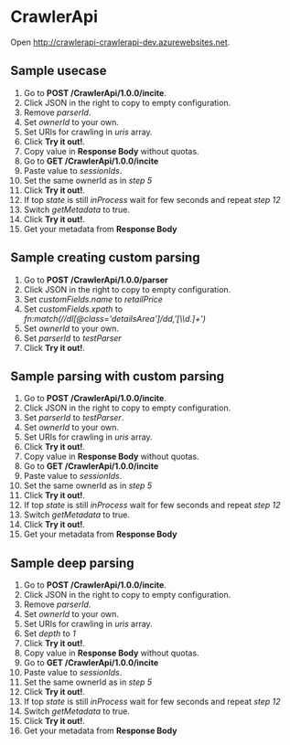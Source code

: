 # CrawlerApi

Open http://crawlerapi-crawlerapi-dev.azurewebsites.net.

## Sample usecase 
1. Go to **POST /CrawlerApi/1.0.0/incite**.
1. Click JSON in the right to copy to empty configuration.
1. Remove *parserId*.
1. Set *ownerId* to your own.
1. Set URIs for crawling in *uris* array.
1. Click **Try it out!**.
1. Copy value in **Response Body** without quotas.
1. Go to **GET /CrawlerApi/1.0.0/incite**
1. Paste value to *sessionIds*.
1. Set the same ownerId as in *step 5*
1. Click **Try it out!**.
1. If top *state* is still *inProcess* wait for few seconds and repeat *step 12*
1. Switch *getMetadata* to true.
1. Click **Try it out!**.
1. Get your metadata from **Response Body**

## Sample creating custom parsing
1. Go to **POST /CrawlerApi/1.0.0/parser**
1. Click JSON in the right to copy to empty configuration.
3. Set *customFields.name* to *retailPrice*
4. Set *customFields.xpath* to *fn:match(//dl[@class='detailsArea']/dd,'[\\\\d.]+')*
5. Set *ownerId* to your own.
6. Set *parserId* to *testParser*
7. Click **Try it out!**.

## Sample parsing with custom parsing 
1. Go to **POST /CrawlerApi/1.0.0/incite**.
1. Click JSON in the right to copy to empty configuration.
1. Set *parserId* to *testParser*.
1. Set *ownerId* to your own.
1. Set URIs for crawling in *uris* array.
1. Click **Try it out!**.
1. Copy value in **Response Body** without quotas.
1. Go to **GET /CrawlerApi/1.0.0/incite**
1. Paste value to *sessionIds*.
1. Set the same ownerId as in *step 5*
1. Click **Try it out!**.
1. If top *state* is still *inProcess* wait for few seconds and repeat *step 12*
1. Switch *getMetadata* to true.
1. Click **Try it out!**.
1. Get your metadata from **Response Body**

## Sample deep parsing 
1. Go to **POST /CrawlerApi/1.0.0/incite**.
1. Click JSON in the right to copy to empty configuration.
1. Remove *parserId*.
1. Set *ownerId* to your own.
1. Set URIs for crawling in *uris* array.
6. Set *depth* to *1*
1. Click **Try it out!**.
1. Copy value in **Response Body** without quotas.
1. Go to **GET /CrawlerApi/1.0.0/incite**
1. Paste value to *sessionIds*.
1. Set the same ownerId as in *step 5*
1. Click **Try it out!**.
1. If top *state* is still *inProcess* wait for few seconds and repeat *step 12*
1. Switch *getMetadata* to true.
1. Click **Try it out!**.
1. Get your metadata from **Response Body**